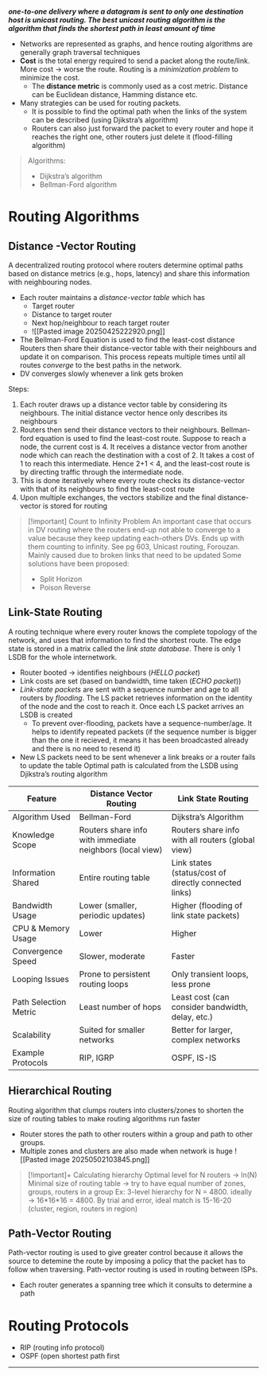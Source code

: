 ***one-to-one delivery where a datagram is sent to only one destination host is unicast routing. The best unicast routing algorithm is the algorithm that finds the shortest path in least amount of time***

- Networks are represented as graphs, and hence routing algorithms are generally graph traversal techniques
- **Cost** is the total energy required to send a packet along the route/link. More cost → worse the route. Routing is a *minimization problem* to minimize the cost.
	- The **distance metric** is commonly used as a cost metric. Distance can be Euclidean distance, Hamming distance etc.
- Many strategies can be used for routing packets.
	- It is possible to find the optimal path when the links of the system can be described (using Djikstra’s algorithm)
	- Routers can also just forward the packet to every router and hope it reaches the right one, other routers just delete it (flood-filling algorithm)

> Algorithms:
> - Dijkstra’s algorithm
> - Bellman-Ford algorithm

# Routing Algorithms
## Distance -Vector Routing
A decentralized routing protocol where routers determine optimal paths based on distance metrics (e.g., hops, latency) and share this information with neighbouring nodes.
- Each router maintains a *distance-vector table* which has
	- Target router
	- Distance to target router
	- Next hop/neighbour to reach target router
	- ![[Pasted image 20250425222920.png]]
- The Bellman-Ford Equation is used to find the least-cost distance
Routers then share their distance-vector table with their neighbours and update it on comparison. This process repeats multiple times until all routes *converge* to the best paths in the network.
- DV converges slowly whenever a link gets broken

Steps:
1. Each router draws up a distance vector table by considering its neighbours. The initial distance vector hence only describes its neighbours
2. Routers then send their distance vectors to their neighbours. Bellman-ford equation is used to find the least-cost route. Suppose to reach a node, the current cost is 4. It receives a distance vector from another node which can reach the destination with a cost of 2. It takes a cost of 1 to reach this intermediate. Hence 2+1 < 4, and the least-cost route is by directing traffic through the intermediate node. 
3. This is done iteratively where every route checks its distance-vector with that of its neighbours to find the least-cost route
4. Upon multiple exchanges, the vectors stabilize and the final distance-vector is stored for routing

>[!important] Count to Infinity Problem
> An important case that occurs in DV routing where the routers end-up not able to converge to a value because they keep updating each-others DVs. Ends up with them counting to infinity. See pg 603, Unicast routing, Forouzan. Mainly caused due to broken links that need to be updated
> Some solutions have been proposed:
> - Split Horizon
> - Poison Reverse
## Link-State Routing
A routing technique where every router knows the complete topology of the network, and uses that information to find the shortest route. The edge state is stored in a matrix called the *link state database*. There is only 1 LSDB for the whole internetwork.
- Router booted → identifies neighbours (*HELLO packet*)
- Link costs are set (based on bandwidth, time taken (*ECHO packet*))
- *Link-state packets* are sent with a sequence number and age to all routers by *flooding*. The LS packet retrieves information on the identity of the node and the cost to reach it. Once each LS packet arrives an LSDB is created
	- To prevent over-flooding, packets have a sequence-number/age. It helps to identify repeated packets (if the sequence number is bigger than the one it recieved, it means it has been broadcasted already and there is no need to resend it)
- New LS packets need to be sent whenever a link breaks or a router fails to update the table
Optimal path is calculated from the LSDB using Djikstra’s routing algorithm

|Feature|Distance Vector Routing|Link State Routing|
|---|---|---|
|Algorithm Used|Bellman-Ford|Dijkstra’s Algorithm|
|Knowledge Scope|Routers share info with immediate neighbors (local view)|Routers share info with all routers (global view)|
|Information Shared|Entire routing table|Link states (status/cost of directly connected links)|
|Bandwidth Usage|Lower (smaller, periodic updates)|Higher (flooding of link state packets)|
|CPU & Memory Usage|Lower|Higher|
|Convergence Speed|Slower, moderate|Faster|
|Looping Issues|Prone to persistent routing loops|Only transient loops, less prone|
|Path Selection Metric|Least number of hops|Least cost (can consider bandwidth, delay, etc.)|
|Scalability|Suited for smaller networks|Better for larger, complex networks|
|Example Protocols|RIP, IGRP|OSPF, IS-IS|
## Hierarchical Routing
Routing algorithm that clumps routers into clusters/zones to shorten the size of routing tables to make routing algorithms run faster
- Router stores the path to other routers within a group and path to other groups.
- Multiple zones and clusters are also made when network is huge
![[Pasted image 20250502103845.png]]
>[!important]+ Calculating hierarchy
> Optimal level for N routers → ln(N)
> Minimal size of routing table → try to have equal number of zones, groups, routers in a group
> Ex: 3-level hierarchy for N = 4800. ideally → 16\*16\*16 = 4800. By trial and error, ideal match is 15-16-20 (cluster, region, routers in region)
## Path-Vector Routing
Path-vector routing is used to give greater control because it allows the source to detemine the route by imposing a policy that the packet has to follow when traversing. Path-vector routing is used in routing between ISPs.
- Each router generates a spanning tree which it consults to determine a path
# Routing Protocols
- RIP (routing info protocol)
- OSPF (open shortest path first

---
